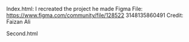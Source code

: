 Index.html:
I recreated the project he made
Figma File:
https://www.figma.com/community/file/128522
3148135860491
Credit: Faizan Ali

Second.html